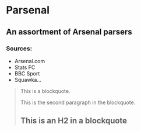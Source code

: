 Parsenal
====================

An assortment of Arsenal parsers
---------------------

### Sources:

- Arsenal.com
- Stats FC
- BBC Sport  
- Squawka...

> This is a blockquote.
> 
> This is the second paragraph in the blockquote.
>
> ## This is an H2 in a blockquote